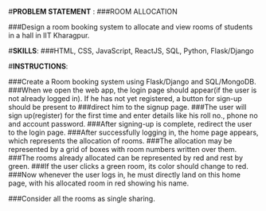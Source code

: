 #**PROBLEM STATEMENT** : 
  ###ROOM ALLOCATION

###Design a room booking system to allocate and view rooms of students in a hall in IIT Kharagpur.

#**SKILLS**:
###HTML, CSS, JavaScript, ReactJS, SQL, Python, Flask/Django

#**INSTRUCTIONS**:

###Create a Room booking system using Flask/Django and SQL/MongoDB.
###When we open the web app, the login page should appear(if the user is not already logged in). If he has not yet registered, a button for sign-up should be present to ###direct him to the signup page.
###The user will sign up(register) for the first time and enter details like his roll no.,  phone no and account password.
###After signing-up is complete, redirect the user to the login page.
###After successfully logging in, the home page appears, which represents the allocation of rooms.
###The allocation may be represented by a grid of boxes with room numbers written over them.
###The rooms already allocated can be represented by red and rest by green.
###If the user clicks a green room, its color should change to red.
###Now whenever the user logs in, he must directly land on this home page, with his allocated room in red showing his name.

###Consider all the rooms as single sharing.
